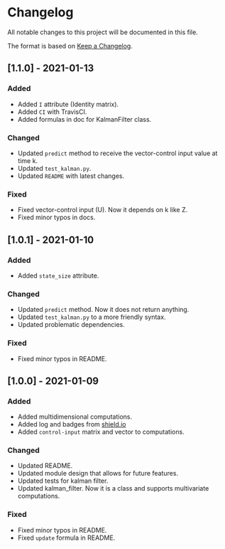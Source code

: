 # Changelog

All notable changes to this project will be documented in this file.

The format is based on [Keep a Changelog](http://keepachangelog.com/en/1.0.0/).

## [1.1.0] - 2021-01-13

### Added

- Added `I` attribute (Identity matrix).
- Added `CI` with TravisCI.
- Added formulas in doc for KalmanFilter class.

### Changed

- Updated `predict` method to receive the vector-control input value at time k.
- Updated `test_kalman.py`.
- Updated `README` with latest changes.

### Fixed

- Fixed vector-control input (U). Now it depends on k like Z.
- Fixed minor typos in docs.


## [1.0.1] - 2021-01-10

### Added

- Added `state_size` attribute.

### Changed

- Updated `predict` method. Now it does not return anything.
- Updated `test_kalman.py` to a more friendly syntax.
- Updated problematic dependencies.

### Fixed

- Fixed minor typos in README.


## [1.0.0] - 2021-01-09

### Added

- Added multidimensional computations.
- Added log and badges from [shield.io](https://shields.io/)
- Added `control-input` matrix and vector to computations.

### Changed

- Updated README.
- Updated module design that allows for future features.
- Updated tests for kalman filter.
- Updated kalman_filter. Now it is a class and supports multivariate computations.

### Fixed

- Fixed minor typos in README.
- Fixed `update` formula in README.